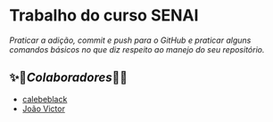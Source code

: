 
# **Trabalho do curso SENAI**

*Praticar a adição, commit e push para o GitHub e praticar alguns comandos básicos no que diz respeito ao manejo do seu repositório.*
## ✨📖*Colaboradores*📖✨

- [calebeblack](https://www.github.com/calebeblack)
- [João Victor](https://www.github.com/theye29)


